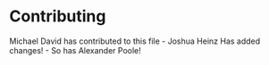# Contributing

Michael David has contributed to this file - Joshua Heinz Has added changes! - So has Alexander Poole!
